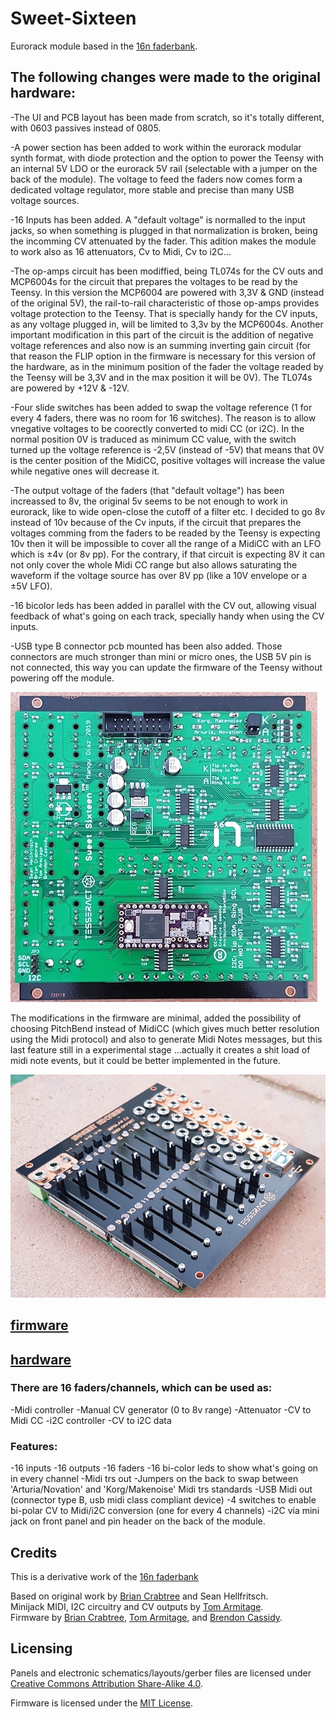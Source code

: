 # Sweet-Sixteen
Eurorack module based in the [16n faderbank][16n-faderbank/16n]. 

## The following changes were made to the original hardware:

-The UI and PCB layout has been made from scratch, so it's totally different, with 0603 passives instead of 0805.

-A power section has been added to work within the eurorack modular synth format, with diode protection and the option to power the Teensy with an internal 5V LDO or the eurorack 5V rail (selectable with a jumper on the back of the module). The voltage to feed the faders now comes form a dedicated voltage regulator, more stable and precise than many USB voltage sources.

-16 Inputs has been added. A "default voltage" is normalled to the input jacks, so when something is plugged in that normalization is broken, being the incomming CV attenuated by the fader. This adition makes the module to work also as 16 attenuators, Cv to Midi, Cv to i2C...

-The op-amps circuit has been modiffied, being TL074s for the CV outs and MCP6004s for the circuit that prepares the voltages to be read by the Teensy. In this version the MCP6004 are powered with 3,3V & GND (instead of the original 5V), the rail-to-rail characteristic of those op-amps provides voltage protection to the Teensy. That is specially handy for the CV inputs, as any voltage plugged in, will be limited to 3,3v by the MCP6004s. Another important modification in this part of the circuit is the addition of negative voltage references and also now is an summing inverting gain circuit (for that reason the FLIP option in the firmware is necessary for this version of the hardware, as in the minimum position of the fader the voltage readed by the Teensy will be 3,3V and in the max position it will be 0V). The TL074s are powered by +12V & -12V.

-Four slide switches has been added to swap the voltage reference (1 for every 4 faders, there was no room for 16 switches). The reason is to allow vnegative voltages to be coorectly converted to midi CC (or i2C). In the normal position 0V is traduced as minimum CC value, with the switch turned up the voltage reference is -2,5V (instead of -5V) that means that 0V is the center position of the MidiCC, positive voltages will increase the value while negative ones will decrease it.

-The output voltage of the faders (that "default voltage") has been increassed to 8v, the original 5v seems to be not enough to work in eurorack, like to wide open-close the cutoff of a filter etc. I decided to go 8v instead of 10v because of the Cv inputs, if the circuit that prepares the voltages comming from the faders to be readed by the Teensy is expecting 10v then it will be impossible to cover all the range of a MidiCC with an LFO which is ±4v (or 8v pp). For the contrary, if that circuit is expecting 8V it can not only cover the whole Midi CC range but also allows saturating the waveform if the voltage source has over 8V pp (like a 10V envelope or a ±5V LFO).

-16 bicolor leds has been added in parallel with the CV out, allowing visual feedback of what's going on each track, specially handy when using the CV inputs.

-USB type B connector pcb mounted has been also added. Those connectors are much stronger than mini or micro ones, the USB 5V pin is not connected, this way you can update the firmware of the Teensy without powering off the module.

![PCB](sweet_pcb.jpg)

The modifications in the firmware are minimal, added the possibility of choosing PitchBend instead of MidiCC (which gives much better resolution using the Midi protocol) and also to generate Midi Notes messages, but this last feature still in a experimental stage ...actually it creates a shit load of midi note events, but it could be better implemented in the future.

![Sweet Sixteen](20191105_181811.jpg)

## [firmware](_16n_faderbank_firmware_Sweet/)

## [hardware](hardware/)

### There are 16 faders/channels, which can be used as:

 -Midi controller
 -Manual CV generator (0 to 8v range)
 -Attenuator
 -CV to Midi CC
 -i2C controller
 -CV to i2C data

### Features:

 -16 inputs
 -16 outputs
 -16 faders
 -16 bi-color leds to show what's going on in every channel
 -Midi trs out
 -Jumpers on the back to swap between 'Arturia/Novation'  and 'Korg/Makenoise' Midi trs standards
 -USB Midi out (connector type B, usb midi class compliant device)
 -4 switches to enable bi-polar CV to Midi/i2C conversion (one for every 4 channels)
 -i2C via mini jack on front panel and pin header on the back of the module.

## Credits
This is a derivative work of the [16n faderbank][16n-faderbank/16n]

Based on original work by [Brian Crabtree][tehn] and Sean Hellfritsch.  
Minijack MIDI, I2C circuitry and CV outputs by [Tom Armitage][infovore].  
Firmware by [Brian Crabtree][tehn], [Tom Armitage][infovore], and [Brendon Cassidy][bpcmusic].

## Licensing

Panels and electronic schematics/layouts/gerber files are licensed under
[Creative Commons Attribution Share-Alike 4.0][ccbysa].

Firmware is licensed under the [MIT License][mitlicense].

[linespost]: https://llllllll.co/t/sixteen-n-faderbank/3643
[tehn]: https://github.com/tehn
[bpcmusic]: https://github.com/bpcmusic
[infovore]: https://github.com/infovore
[octobom]: https://octopart.com/bom-tool/unJxkzvR
[ccbysa]: https://creativecommons.org/licenses/by-sa/4.0/
[mitlicense]: https://opensource.org/licenses/MIT
[16n-faderbank/16n]: https://github.com/16n-faderbank/16n
